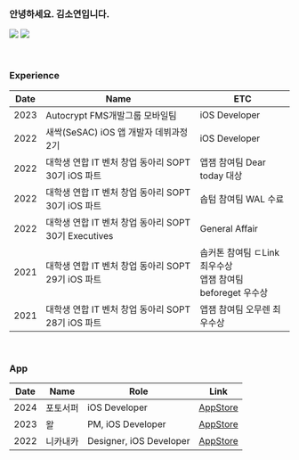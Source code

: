 ### 안녕하세요. 김소연입니다. 
<a href="https://so-kyte.tistory.com/"><img src="https://img.shields.io/badge/Tistory-red?style=flat&logo=Tistory&logoColor=white"/></a> 
<a href="https://medium.com/daily-monster/"><img src="https://img.shields.io/badge/Medium-black?style=flat&logo=Medium&logoColor=white"/></a> 

<br/>

### Experience
| Date | Name | ETC |
|----|----|-------|
| 2023 | Autocrypt FMS개발그룹 모바일팀 | iOS Developer |
| 2022 | 새싹(SeSAC) iOS 앱 개발자 데뷔과정 2기 | iOS Developer |
| 2022 | 대학생 연합 IT 벤처 창업 동아리 SOPT 30기 iOS 파트 | 앱잼 참여팀 Dear today 대상 |
| 2022 | 대학생 연합 IT 벤처 창업 동아리 SOPT 30기 iOS 파트 | 솝텀 참여팀 WAL 수료 |
| 2022 | 대학생 연합 IT 벤처 창업 동아리 SOPT 30기 Executives | General Affair |
| 2021 | 대학생 연합 IT 벤처 창업 동아리 SOPT 29기 iOS 파트 | 솝커톤 참여팀 ㄷLink 최우수상 <br/> 앱잼 참여팀 beforeget 우수상 |
| 2021 |	대학생 연합 IT 벤처 창업 동아리 SOPT 28기 iOS 파트 | 앱잼 참여팀 오무렌 최우수상 |

<br/>

### App
| Date | Name | Role | Link |
|----|----|-------|----|
| 2024 | 포토서퍼 | iOS Developer | [AppStore](https://apps.apple.com/kr/app/%ED%8F%AC%ED%86%A0%EC%84%9C%ED%8D%BC-%ED%83%9C%EA%B7%B8-%EC%95%8C%EB%A6%BC%EC%9C%BC%EB%A1%9C-%EC%95%A8%EB%B2%94-%EC%A0%95%EB%A6%AC-%EC%97%86%EC%9D%B4-%EC%82%AC%EC%A7%84-%EC%B0%BE%EA%B8%B0/id1639349561) | 
| 2023 | 왈 | PM, iOS Developer | [AppStore](https://apps.apple.com/kr/app/왈-웃음을-주는-푸시알림/id1619596733) | 
| 2022 | 니카내카 | Designer, iOS Developer | [AppStore](https://apps.apple.com/kr/app/%EB%8B%88%EC%B9%B4%EB%82%B4%EC%B9%B4/id6443532661) | 

